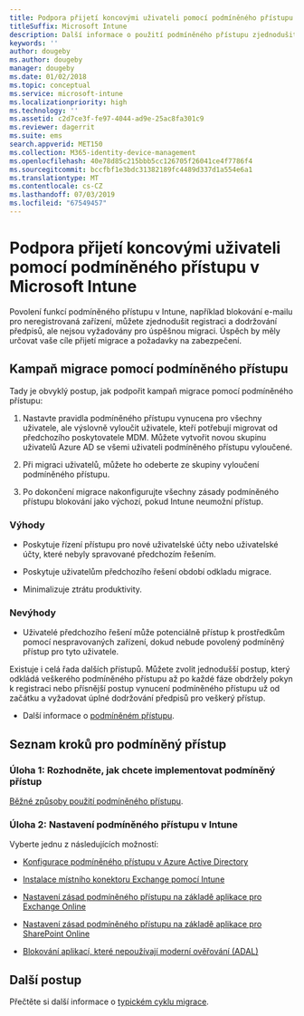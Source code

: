 ```yaml
---
title: Podpora přijetí koncovými uživateli pomocí podmíněného přístupu
titleSuffix: Microsoft Intune
description: Další informace o použití podmíněného přístupu zjednodušit registraci v Microsoft Intune.
keywords: ''
author: dougeby
ms.author: dougeby
manager: dougeby
ms.date: 01/02/2018
ms.topic: conceptual
ms.service: microsoft-intune
ms.localizationpriority: high
ms.technology: ''
ms.assetid: c2d7ce3f-fe97-4044-ad9e-25ac8fa301c9
ms.reviewer: dagerrit
ms.suite: ems
search.appverid: MET150
ms.collection: M365-identity-device-management
ms.openlocfilehash: 40e78d85c215bbb5cc126705f26041ce4f7786f4
ms.sourcegitcommit: bccfbf1e3bdc31382189fc4489d337d1a554e6a1
ms.translationtype: MT
ms.contentlocale: cs-CZ
ms.lasthandoff: 07/03/2019
ms.locfileid: "67549457"
---
```

# <a name="drive-end-user-adoption-with-conditional-access-in-microsoft-intune"></a>Podpora přijetí koncovými uživateli pomocí podmíněného přístupu v Microsoft Intune

Povolení funkcí podmíněného přístupu v Intune, například blokování e-mailu pro neregistrovaná zařízení, můžete zjednodušit registraci a dodržování předpisů, ale nejsou vyžadovány pro úspěšnou migraci. Úspěch by měly určovat vaše cíle přijetí migrace a požadavky na zabezpečení.

## <a name="migration-campaign-with-conditional-access"></a>Kampaň migrace pomocí podmíněného přístupu

Tady je obvyklý postup, jak podpořit kampaň migrace pomocí podmíněného přístupu:

1. Nastavte pravidla podmíněného přístupu vynucena pro všechny uživatele, ale výslovně vyloučit uživatele, kteří potřebují migrovat od předchozího poskytovatele MDM. Můžete vytvořit novou skupinu uživatelů Azure AD se všemi uživateli podmíněného přístupu vyloučené.

2. Při migraci uživatelů, můžete ho odeberte ze skupiny vyloučení podmíněného přístupu.

3. Po dokončení migrace nakonfigurujte všechny zásady podmíněného přístupu blokování jako výchozí, pokud Intune neumožní přístup.

### <a name="advantages"></a>Výhody

- Poskytuje řízení přístupu pro nové uživatelské účty nebo uživatelské účty, které nebyly spravované předchozím řešením.

- Poskytuje uživatelům předchozího řešení období odkladu migrace.

- Minimalizuje ztrátu produktivity.

### <a name="disadvantages"></a>Nevýhody

- Uživatelé předchozího řešení může potenciálně přístup k prostředkům pomocí nespravovaných zařízení, dokud nebude povolený podmíněný přístup pro tyto uživatele.


Existuje i celá řada dalších přístupů. Můžete zvolit jednodušší postup, který odkládá veškerého podmíněného přístupu až po každé fáze obdržely pokyn k registraci nebo přísnější postup vynucení podmíněného přístupu už od začátku a vyžadovat úplné dodržování předpisů pro veškerý přístup.

- Další informace o [podmíněném přístupu](conditional-access.md).

## <a name="task-list-for-conditional-access"></a>Seznam kroků pro podmíněný přístup

### <a name="task-1-decide-how-you-are-going-to-implement-conditional-access"></a>Úloha 1: Rozhodněte, jak chcete implementovat podmíněný přístup

[Běžné způsoby použití podmíněného přístupu](conditional-access-intune-common-ways-use.md).

### <a name="task-2-set-up-intune-conditional-access"></a>Úloha 2: Nastavení podmíněného přístupu v Intune

Vyberte jednu z následujících možností:

- [Konfigurace podmíněného přístupu v Azure Active Directory](https://docs.microsoft.com/azure/active-directory/active-directory-conditional-access-azure-portal)

- [Instalace místního konektoru Exchange pomocí Intune](exchange-connector-install.md)

- [Nastavení zásad podmíněného přístupu na základě aplikace pro Exchange Online](app-based-conditional-access-intune-create.md)

- [Nastavení zásad podmíněného přístupu na základě aplikace pro SharePoint Online](app-based-conditional-access-intune-create.md)

- [Blokování aplikací, které nepoužívají moderní ověřování (ADAL)](app-modern-authentication-block.md)

## <a name="next-steps"></a>Další postup

Přečtěte si další informace o [typickém cyklu migrace](migration-guide-cycle.md).
